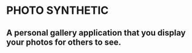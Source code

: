 #                                                 PHOTO SYNTHETIC

## A personal gallery application that you display your photos for others to see.